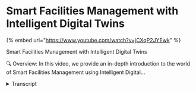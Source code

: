 # Smart Facilities Management with Intelligent Digital Twins
{% embed url="https://www.youtube.com/watch?v=jCXqP2JYEwk" %}



Smart Facilities Management with Intelligent Digital Twins

🔍 Overview:
In this video, we provide an in-depth introduction to the world of Smart Facilities Management using Intelligent Digital...
<details>
<summary>Transcript</summary>Smart Facilities Management with Intelligent Digital Twins

🔍 Overview:
In this video, we provide an in-depth introduction to the world of Smart Facilities Management using Intelligent Digital...
this is just a quick introduction to

Smart facilities management using

intelligent digital Twins and it will

give you a common operating picture that

puts you in control

when we talk to

asset managers and Facility Owners we

hear some of the challenges that they

see is really around asset monitoring

prioritizing repairs budget constraints

emergencies and unplanned events

trying to coordinate with other

departments vandalism public misuse

Regulatory Compliance technology

integration vendor and contract

management

public engagement and and feedback staff

training and management and also

environmental concerns so quite a

complex set of challenges that

facilities managers are trying to

address and digital twins help in some

way to address some of this so some of

the typical applications or use cases

and these are this is just a few

examples

that digital twins are being applied to

in facilities management is really

around predictive maintenance for

infrastructure helping with asset

monitoring and prioritizing repairs

having sensors there it can predict when

assets May Fail and it can use all sorts

of algorithms and things like that we'll

we'll dive a little bit deeper into it

and I'll show you some examples of how

it does it

another application area or use cases

around resource optimization and

budgeting really helping with budget

constraints which quite often is one of

the bigger challenges for facilities

compared to other Industries

we also deal quite often with things

like Disaster Response and recovery from

that so knowing when certain certain

events and emergencies unplanned events

happen and what can be done

even with that operations intelligence

real-time intelligence getting that

common operating picture knowing what to

do next

the other key challenge that we that we

address with digital twins is

integration to other external systems

and quite often there's a whole bunch of

departments in different silos they're

done really well work well together and

it's one of the benefits that a digital

twin can bring is being able to

integrate that so for example of a

rainwater main breaks always predicted

to to to break then that information can

be relayed to things like traffic and

traffic Management systems and other

applications and and systems that are in

the organization

and quite often the influence of the

public and trying to keep them involved

as well as updated is one of the key use

cases that again is slightly different

in Facilities Management to what we see

in some of the other Industries now

this is all around very specific use

cases and if we come from a controller

automation engineering background

you should be familiar with this ISO 95

model which is kind of the Purdue model

or how we control have controllers and

things in the plant and throughout our

our facilities and how that rolls up

into skyde systems and the different

Management Systems so those are

typically referred to as

distributed control systems and

Facilities Management they vary

depending on what the type of

infrastructure it is that you are trying

to manage so if you go to pump water

filtration plants pumping stations more

sophisticated than what you find in some

of the

recreational Services areas like parks

and some of the others but what we've

done is we've taken that same picture

and kind of flipped it over and said so

what what does a digital twin provide

for you if you've got a distributed

um control system on the one hand this

gives you a distributed intelligence

system by using all of these different

use cases and that's the main difference

between having a digital twin and just

have for those previous few use cases

that I showed just have some point

solutions that that work in isolation

what you can now do is at your

facilities level at the at the plant

level you can have multiple different

use cases

and again we'll touch on on some of them

I'll show you examples of that but we

can start rolling them up integrating a

more compa

composite one that gives us a better

tactical view so this might be

operational at the lower level getting

to a more of a tactical view at the next

level

and then being able to bring in business

logic business rules

and models at a

at a higher level which will give us the

ability to create this control tower now

if we combine the two we actually get a

new level a strategic level and that's

the common operating picture or this

executive control tower that gives us

the opportunity to to make better

decisions even though at level one where

the digital twin operate its use case is

still very specific like we saw in the

previous example where or the the

previous slide where we it's

specifically around certain asset

maintenance or event response or those

but it's the combination of being able

to bring all of that together it's a

real benefit of the digital twin

and now you also have some levers that

you can pull depending on budget States

or some other uh

operational or strategic levers that you

may have you can change some of the

business rules and that will influence

how these digital Twins then behave so

can we spend more money on predictive

maintenance

what is the situation with our staffing

in terms of resources and and that kind

of thing

so this is the real opportunity with

digital twins being able to create this

common operating picture by stringing

together or building it up from multiple

different use cases so the core Focus

for Us is around the use case and the

way that we like to do this in practice

how do we actually build this is to

create this common operating picture

you've got the assets on the left hand

side and then we have this capability

which we call data stream designer that

can suck information from multiple

different systems

and it can transform it it can apply

some analytics to it and we can then

create some actions coming out of that

we can also bring in things like AI into

this and I'll be showing you some

examples of what this looks like in an

actual application

um for predictive maintenance

you don't always have to have the AI

side of it sometimes we just have

engineering calculations thresholds

those kind of things more condition

monitoring but as we move to predictive

maintenance and predictive use cases

predictive operations

we start bringing in more AI

the XM Pro app designer is the third

element so this is the visualization and

this visualization is not there to

replace existing 3D GIS models or Point

scans and things that we've done or

Bim models or that it is really taking

those and actually using some of those

user interfaces like Gia systems and

putting the contextual information

around it with the recommendations which

is the next step that's actually what

you really want to in certain events

occur or likely to occur

you want to create a recommendation for

someone to do something it might be to

investigate it it might be to repair it

it might be to

discard it it doesn't matter what it

what the what the outcome is different

scenarios will have different outcomes

but how can we make sure that we have

consistency around what the recommended

action is so that we can Empower people

processes and provide some automation

around this as we go forward

around certain areas or outcomes in our

operations

a little bit more sophisticated version

of the same common number writing

pictures I've got all of these things on

the left hand side senses I've got all

of these systems inside my organization

and I'm trying to get the response done

with people processes and automation

and what we do we have this

user interface where we can in a visual

way build the data streams again get

data from multiple different systems

apply analytics to it provide context to

it so not only do I can I bring in

sensor data but I can bring in

maintenance records I can bring in

weather data I can bring in all sorts of

data and build a for my specific problem

a a data stream that will feed and give

me the the information that I need

to create a common operating picture and

in this common operating picture you can

see at the operational level at the

bottom the Tactical level which is the

planning level and the Strategic level

everyone's looking at the same data but

through a different lens for different

reasons for different things that I want

to see at the top it's more kpis

at the middle level it's more on

planning when we have when do we have

multiple things

in the workshop at the same time and

we're over capacity so we can't actually

deal with that and at the bottom you

know looking at the actual facility and

while I'm there what's happening

um do it but it's all the same data and

this is what we call event intelligence

and now when certain events occur

based on the real-time data

we can turn that into operations

intelligence for for the decision

support and if we combine that with

recommendations which is a key element

of our solution

through our recommendation manager and

recommendation rules

that can also bring in from other alarms

and alerts and things that you may have

in the organization but at this at the

highest level and at the lowest level it

all works the same and you can combine

all sorts of different systems to create

a set of recommendation rules and I'll

be showing you what that looks like

it enables you to empower the smartest

people in your business to pull the

levers as I mentioned earlier

it will reduce the risk of being

blindsided by key business events that

are happening or likely to happen and it

also improves the accountability because

you now create a feedback loop a closed

loop feedback system

so that you have the visibility around

you know always getting better are we

closing the work orders you know

is the facility running better so you

can create those closed loop monitoring

capability that also improves the

accountability for that

as you can see we've got some elements

in terms of what is in excellent Pro

um so we call that our intelligent

digital twin Suite consists of four

different areas the data stream designer

AI the app designer and the

recommendation manager and before we go

into that I'd like to highlight uh

something that we quite often see when

we talk about digital twins people just

see the visualization part they see this

really nice

digital twin user experience that has

got dashboards it's got bi it's got 3D

it's got IR VR all sorts of really nice

looking visual interaction the challenge

with that is uh

that that is just the visualization

like this Iceberg the real challenge 80

of the work sit below the surface and

that is where you need to make sure that

it's safe secure reliable that it's

trustworthy you need to be able to

integrate all these different systems

and then Wrangle that data provide

analytics over that being able to bring

in things like AI that it's not just

Standalone but it's that it's baked into

the business process and then creating

these recommendations that can run on

top of that that is all the things that

are required to actually build a

successful digital twin at the end of

the day it's not just about the user

interface that sits at the top

and what we're starting to see in some

instances we don't even need a user

interface because we can automate the

whole process

for those tedious things that you

actually don't want a human to

to get involved with so what I'll be

doing next is taking you through an

example we'll just take the predictive

maintenance for infrastructure

and looking at a facility management

um

application at a very high level in

terms of how we how we address that

specific challenge now for us from a

smart Asset Management point of view it

is really how do we connect to the data

how do we provide the recommendations

and alerts for the planning team so be

able to to plan work then actually

create the work orders work requests

into the backend systems that you may

already have

and um

augment that with additional information

so that it's not just this things like

safety information additional context

operational information that you can

actually pass on to that work ordering

request to make it more rich and then

also checking or verifying that the work

has been done so for us that's the

closed loop process that we like to

follow around smartassive management

and in terms of use cases for facilities

management we see applications around

condition monitoring prescriptive

maintenance predictive maintenance

machine intelligence this is where we're

getting to move the real-time

operational side of things or autonomous

operations

and from a talk from a technology aspect

it uses things what we call composable

so we can make reusable blocks so we

don't have to build it every single time

make some really smart integration

automate some of the business process

areas of that and we try to do all of

this in a no code application

development which environment which I'll

show you so that you don't have to code

the stuff

and lastly the real objective of this is

that you can

reduce downtime increase the asset life

and the cost that you have around it but

we also see more and more that there's

emphasis on the ESG side of things the

environmental societal and government uh

the the the the governance requirements

so that is the objective of of using

digital twins to help you with smart

Asset Management now before we go into

the example and also just take a a brief

minute to explain how we often see the

journey happens because

you may have so many different things

that you could potentially do and one of

the approaches is to look at from a

for the predictive maintenance condition

monitoring prescriptive maintenance type

use cases is to go and look at or

analyze who are The Bad actors and what

percentage of impact do they have so you

can see the size of the block they

represent that I can also then look for

a certain bad actor maybe say it's in

the pump stations and certain

centrifugal pumps I can look at the type

of failure modes that they have you know

the bearing failure see all failures

um whatever it may be and then for those

failure modes trying to understand what

the root causes are

and the reason why that why we want to

have the root cause is that we know what

to look for so what are the lead

indicators that tell us something is

causing so which will cause a certain

failure and that results in the bad

actor

so now that we understand what the root

causes are and what and the the this is

really the bread and butter of a lot of

Maintenance organizations that we have

right or the the work that we see being

done right now

so understanding what the root causes

are

and then look for what are the lead

indicators for that root cause so is it

the is it the the

plan maintenance history the tonnage the

motor arms the vibration the flow the

whatever the lead indicators are and

that from what systems do we need to

bring them so that we can create these

rules either rule-based AI based

the person who's been there 30 years and

also applying some engineering

calculations because most of the things

that we do still subscribe to the lower

laws of physics so we can use our

engineering calculations to do that so

that's just some other approach that we

take but to get back to how the software

worked led me jump in and briefly show

you so I'm going to start with with

again with this picture we have the data

stream designer

um and that gives us the ability to

embed AI as well the visualization

aspect is in the app designer and we

have the recommendation manager that

drives it I will start with the app

designer number three the the user

interface so if you recall our

tip of the iceberg I'll start with the

application designer show you what the

what or how we

the the the the the the information the

interaction and then I'll show you

behind the scenes below the water line

how we do this
</details>